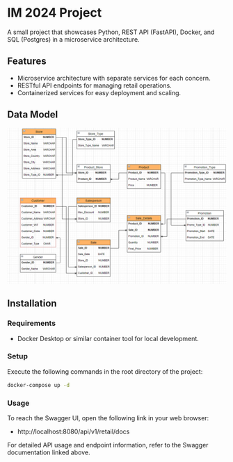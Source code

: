 # IM 2024 Project

A small project that showcases Python, REST API (FastAPI), Docker, and SQL (Postgres) in a microservice architecture.

## Features

- Microservice architecture with separate services for each concern.
- RESTful API endpoints for managing retail operations.
- Containerized services for easy deployment and scaling.

## Data Model

![Data Model](data-model.png "System Architecture Diagram")

## Installation

### Requirements

- Docker Desktop or similar container tool for local development.

### Setup

Execute the following commands in the root directory of the project:

```bash
docker-compose up -d
```


### Usage

To reach the Swagger UI, open the following link in your web browser:

- http://localhost:8080/api/v1/retail/docs

For detailed API usage and endpoint information, refer to the Swagger documentation linked above.